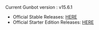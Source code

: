 Current Gunbot version : v15.6.1 


- Official Stable Releases: [HERE](https://github.com/GuntharDeNiro/BTCT/releases)
- Official Starter Edition Releases: [HERE](https://github.com/GuntharDeNiro/Gunthy/releases)

